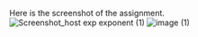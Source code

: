 Here is the screenshot of the assignment.
![Screenshot_host exp exponent (1)](https://user-images.githubusercontent.com/40600831/135598994-42aa3798-cfe5-494c-bf7d-4e7d9e757d3e.jpg)
![image (1)](https://user-images.githubusercontent.com/40600831/135599917-12e862a9-2185-4ddc-b7f6-73a6af7dc2c8.png)
